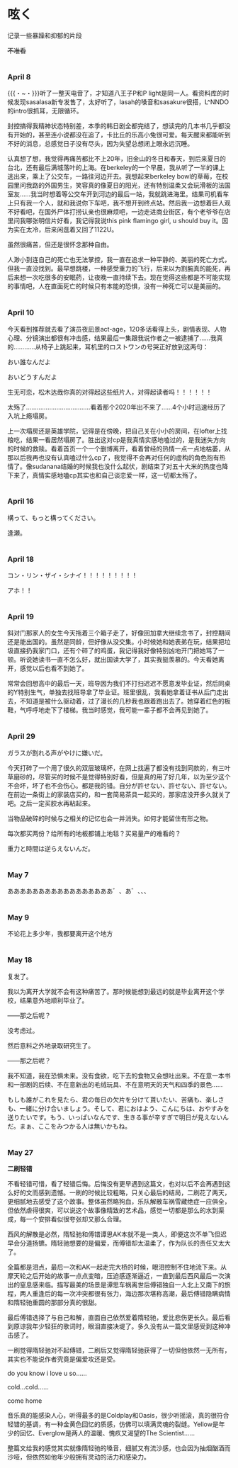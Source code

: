# 呟く

记录一些暴躁和抑郁的片段

~~不准看~~
<br/><br/>
### April 8

{{{・~・}}}听了一整天电音了，才知道八王子P和P light是同一人。看资料库的时候发现sasalasa新专发售了，太好听了，lasah的嗓音和sasakure很搭，L^NNDO的intro很抓耳，无限循环。

封控搞得我精神状态特别差，本季的韩日剧全都完结了，想读完的几本书几乎都没有开始的，甚至连小说都没在追了，卡比丘的乐高小兔很可爱。每天醒来都能听到不好的消息，总感觉日子没有尽头，因为失望总想闭上眼永远沉睡。

认真想了想，我觉得再痛苦都比不上20年，旧金山的冬日和春天，到后来夏日的台北，还有最后满城落叶的上海。在berkeley的一个早晨，我从听了一半的课上逃出来，乘上了公交车，一路往河边开去。我想起来berkeley bowl的草莓，在校园里问我路的外国男生，笑容真的像夏日的阳光，还有特别温柔又会玩滑板的法国室友……我当时想着等公交车开到河边的最后一站，我就跳进海里。结果司机看车上只有我一个人，就和我说你下车吧，我不想开到终点站。然后我一边想着巨人观不好看吧，在国外尸体打捞认亲也很麻烦吧，一边走进商业街区，有个老爷爷在店里问我哪张明信片好看，我记得我说this pink flamingo girl, u should buy it。因为实在太冷，后来闲逛着又回了1122U。

虽然很痛苦，但还是很怀念那种自由。

人渺小到连自己的死亡也无法掌控，我一直在追求一种平静的、美丽的死亡方式，但我一直没找到。最早想跳楼，一种感受重力的飞行，后来以为割腕真的能死，再后来想一次吃很多的安眠药，让夜晚一直持续下去。现在觉得这些都是不可能实现的事情吧，人在直面死亡的时候只有本能的恐惧，没有一种死亡可以是美丽的。
<br/><br/>
### April 10

今天看到推荐就去看了演员夜凪景act-age，120多话看得上头，剧情表现、人物心理、分镜演出都很有冲击感，结果最后一集跟我说作者之一被逮捕了……我真的…………从椅子上跳起来，耳机里的ロストワンの号哭正好放到这两句：

おい誰なんだよ

おいどうすんだよ

生无可恋，松木达哉你真的对得起这些纸片人，对得起读者吗！！！！！！

太殇了………………………………看着那个2020年出不来了……4个小时迅速经历了入坑上瘾塌房。

上一次塌房还是英雄学院，记得是在傍晚，把自己关在小小的房间，在lofter上找粮吃，结果一看居然塌房了。胜出这对cp是我真情实感地嗑过的，是我迷失方向的时候的救赎。看着首页一个一个删博离开，看着曾经的热情一点一点地枯萎，从那以后我再也没有认真嗑过什么cp了，我觉得不会再对任何的虚构的角色抱有热情了。像sudanana结婚的时候我也没什么起伏，剧结束了对五十大米的热度也降下来了，真情实感地嗑cp其实也和自己谈恋爱一样，这一切都太殇了。
<br/><br/>
### April 16

構って、もっと構ってください。

逢瀬。
<br/><br/>
### April 18

コン・リン・ザイ・シナイ！！！！！！！！！

アホ！！
<br/><br/>
### April 19

斜对门那家人的女生今天拖着三个箱子走了，好像回加拿大继续念书了，封控期间还是能出国的。虽然是同龄，但好像从没交集。小时候她和她表弟在玩，结果把垃圾直接扔我家门口，还有个碎了的鸡蛋，我记得我好像特别凶地开门把她骂了一顿。听说她读书一直不怎么好，就出国读大学了，其实我挺羡慕的。今天看她离开，感觉以后也看不到她了。

常常会回想高中的最后一天，班导因为我们不打扫迟迟不愿意发毕业证，然后同桌的Y特别生气，单独去找班导拿了毕业证。班里很乱，我看她拿着证书从后门走出去，不知道是被什么驱动着，过了漫长的几秒我也跟着跑出去了。她穿着红色的板鞋，气呼呼地走下了楼梯。我当时感觉，我可能一辈子都不会再见到她了。
<br/><br/>
### April 29

ガラスが割れる声がやけに嫌いだ。

今天打碎了一个用了很久的双层玻璃杯，在网上找遍了都没有找到同款的，有三叶草磨砂的，尽管买的时候不是觉得特别好看，但是真的用了好几年，以为至少这个不会坏，坏了也不会伤心。都是我的错。自分が許せない、許せない、許せない。在前边一条街上的家装店买的，和一套简易茶具一起买的，那家店没开多久就关了吧。之后一定买胶水再粘起来。

当物品破碎的时候与之相关的记忆也会一并消失。如何才能留住有形之物。

每次都买两份？给所有的地板都铺上地毯？买易量产的难看的？

重力と時間は逆らえないんだ。
<br/><br/>
### May 7

あああああああああああああああああ゛、あ゛、、、
<br/><br/>
### May 9

不论花上多少年，我都要离开这个地方
<br/><br/>
### May 18

复发了。

我以为离开大学就不会有这种痛苦了。那时候能想到最远的就是毕业离开这个学校，结果意外地顺利毕业了。

——那之后呢？

没考虑过。

然后意料之外地录取研究生了。

——那之后呢？

我不知道，我在恐惧未来。没有食欲，吃下去的食物又会想吐出来。不在意一本书和一部剧的后续、不在意新出的毛绒玩具、不在意明天的天气和四季的景色……

もしも誰がこれを見たら、君の毎日の欠片を分けて貰いたい、苦痛も、楽しさも、一緒に分け合いましょう。そして、君におはよう、こんにちは、おやすみを送りたいです。もう、いっぱいなんです、生きる事が辛すぎで明日が見えないんだ。まぁ、ここをみつかる人は無いかもね。
<br/><br/>
### May 27

**二刷轻错**

不看轻错可惜，看了轻错后悔。后悔没有更早遇到这篇文，也对以后不会再遇到这么好的文而感到遗憾。一刷的时候比较粗略，只关心最后的结局，二刷花了两天，更细腻地去感受了这个故事。整体虽然略狗血，乐队解散车祸雪藏绝症一应俱全，但依然虐得很爽，可以说这个故事像精致的艺术品，感觉一切都是那么的水到渠成，每一个安排看似很夸张却又那么合理。

西风的解散是必然，隋轻驰和傅错谭思AK本就不是一类人，即便这次不单飞但迟早会分道扬镳。隋轻驰想要的是偏爱，而傅错却太温柔了，作为队长的责任又太大了。

全篇都是泪点，最后一次和AK一起走完大桥的时候，眼泪控制不住地流下来。从摩天轮之后开始的故事一点点变暗，压迫感逐渐逼近，一直到最后西风最后一次演出的窒息感来临。描写最美的场景是谭思车祸离世后傅错独自一人北上又南下的旅程，两人重逢后的每一次冲突都很有张力，海边那次堪称高潮，最后傅错隐瞒病情和隋轻驰重圆的那部分真的很甜。

最后傅错选择了与自己和解，直面自己依然爱着隋轻驰，爱比悲伤更长久。最后看到原谅我年少轻狂的歌词时，眼泪直接决堤了。多久没有从一篇文里感受到这种冲击感了。

一刷觉得隋轻驰对不起傅错，二刷后又觉得隋轻驰获得了一切但他依然一无所有，其实也不能说作者究竟是偏爱攻还是受。

do you know i love u so……

cold…cold……

come home

音乐真的能感染人心，听得最多的是Coldplay和Oasis，很少听摇滚，真的很符合轻错的基调，有一种金黄色回忆的质感，仿佛可以填满灵魂的裂缝。Yellow是年少的回忆、Everglow是两人的温暖、愧疚又渴望的The Scientist……

整篇文给我的感觉其实就像隋轻驰的嗓音，细腻又有流沙感，也会因为抽烟酗酒而沙哑，但依然如他年少般拥有灵动的活力和感染力。
